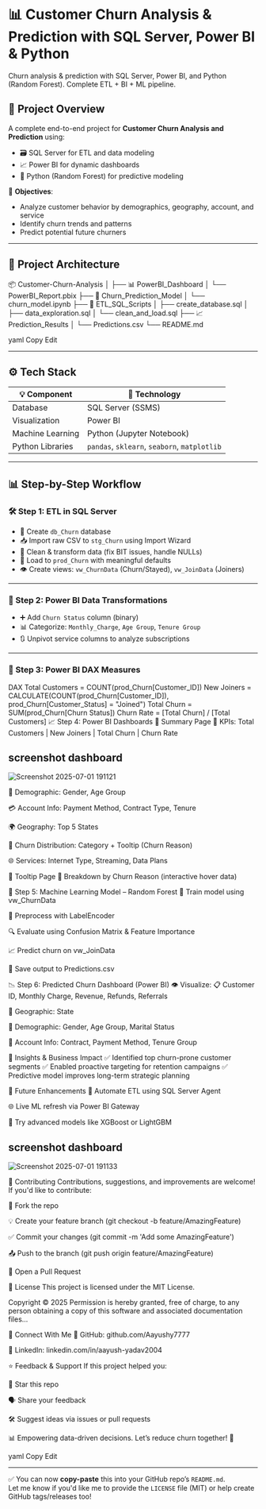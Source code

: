 # 📊 Customer Churn Analysis & Prediction with SQL Server, Power BI & Python

Churn analysis & prediction with SQL Server, Power BI, and Python (Random Forest). Complete ETL + BI + ML pipeline.

## 🚀 Project Overview

A complete end-to-end project for **Customer Churn Analysis and Prediction** using:
- 🗃️ SQL Server for ETL and data modeling
- 📈 Power BI for dynamic dashboards
- 🤖 Python (Random Forest) for predictive modeling

🎯 **Objectives**:
- Analyze customer behavior by demographics, geography, account, and service
- Identify churn trends and patterns
- Predict potential future churners

---

## 🧱 Project Architecture

📦 Customer-Churn-Analysis
│
├── 📊 PowerBI_Dashboard
│ └── PowerBI_Report.pbix
├── 🧠 Churn_Prediction_Model
│ └── churn_model.ipynb
├── 📄 ETL_SQL_Scripts
│ ├── create_database.sql
│ ├── data_exploration.sql
│ └── clean_and_load.sql
├── 📈 Prediction_Results
│ └── Predictions.csv
└── README.md

yaml
Copy
Edit

---

## ⚙️ Tech Stack

| 💡 Component        | 🔧 Technology                  |
|--------------------|-------------------------------|
| Database            | SQL Server (SSMS)             |
| Visualization       | Power BI                      |
| Machine Learning    | Python (Jupyter Notebook)     |
| Python Libraries    | `pandas`, `sklearn`, `seaborn`, `matplotlib` |

---

## 📊 Step-by-Step Workflow

### 🛠️ Step 1: ETL in SQL Server

- 📂 Create `db_Churn` database
- 📥 Import raw CSV to `stg_Churn` using Import Wizard
- 🧹 Clean & transform data (fix BIT issues, handle NULLs)
- 🔁 Load to `prod_Churn` with meaningful defaults
- 👁️ Create views: `vw_ChurnData` (Churn/Stayed), `vw_JoinData` (Joiners)

---

### 🔄 Step 2: Power BI Data Transformations

- ➕ Add `Churn Status` column (binary)
- 📊 Categorize: `Monthly_Charge`, `Age Group`, `Tenure Group`
- 🔃 Unpivot service columns to analyze subscriptions

---

### 🧮 Step 3: Power BI DAX Measures

DAX
Total Customers = COUNT(prod_Churn[Customer_ID])
New Joiners = CALCULATE(COUNT(prod_Churn[Customer_ID]), prod_Churn[Customer_Status] = "Joined")
Total Churn = SUM(prod_Churn[Churn Status])
Churn Rate = [Total Churn] / [Total Customers]
📈 Step 4: Power BI Dashboards
🧾 Summary Page
📌 KPIs: Total Customers | New Joiners | Total Churn | Churn Rate

## screenshot dashboard
![Screenshot 2025-07-01 191121](https://github.com/user-attachments/assets/9f803305-84d8-4fc7-a730-126326573706)

👤 Demographic: Gender, Age Group

💳 Account Info: Payment Method, Contract Type, Tenure

🌍 Geography: Top 5 States

🧭 Churn Distribution: Category + Tooltip (Churn Reason)

🌐 Services: Internet Type, Streaming, Data Plans

🧠 Tooltip Page
🎯 Breakdown by Churn Reason (interactive hover data)

🤖 Step 5: Machine Learning Model – Random Forest
🧪 Train model using vw_ChurnData

🧼 Preprocess with LabelEncoder

🔍 Evaluate using Confusion Matrix & Feature Importance

📈 Predict churn on vw_JoinData

💾 Save output to Predictions.csv

📉 Step 6: Predicted Churn Dashboard (Power BI)
👁️ Visualize:
📋 Customer ID, Monthly Charge, Revenue, Refunds, Referrals

📍 Geographic: State

👥 Demographic: Gender, Age Group, Marital Status

💼 Account Info: Contract, Payment Method, Tenure Group

📌 Insights & Business Impact
✅ Identified top churn-prone customer segments
✅ Enabled proactive targeting for retention campaigns
✅ Predictive model improves long-term strategic planning

🔮 Future Enhancements
🧾 Automate ETL using SQL Server Agent

🌐 Live ML refresh via Power BI Gateway

🧠 Try advanced models like XGBoost or LightGBM
## screenshot dashboard
![Screenshot 2025-07-01 191133](https://github.com/user-attachments/assets/4ef335af-2b15-4936-8f95-828156f91153)

🤝 Contributing
Contributions, suggestions, and improvements are welcome!
If you'd like to contribute:

🍴 Fork the repo

💡 Create your feature branch (git checkout -b feature/AmazingFeature)

✅ Commit your changes (git commit -m 'Add some AmazingFeature')

📤 Push to the branch (git push origin feature/AmazingFeature)

🔁 Open a Pull Request

📝 License
This project is licensed under the MIT License.

Copyright © 2025
Permission is hereby granted, free of charge, to any person obtaining a copy of this software and associated documentation files...

🔗 Connect With Me
🐙 GitHub: github.com/Aayushy7777

💼 LinkedIn: linkedin.com/in/aayush-yadav2004

⭐ Feedback & Support
If this project helped you:

🌟 Star this repo

🗣 Share your feedback

🛠 Suggest ideas via issues or pull requests

📊 Empowering data-driven decisions. Let’s reduce churn together! 🚀

yaml
Copy
Edit

---

✅ You can now **copy-paste** this into your GitHub repo’s `README.md`.  
Let me know if you'd like me to provide the `LICENSE` file (MIT) or help create GitHub tags/releases too!
